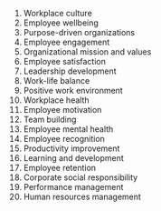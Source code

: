 1. Workplace culture
2. Employee wellbeing
3. Purpose-driven organizations
4. Employee engagement
5. Organizational mission and values
6. Employee satisfaction
7. Leadership development
8. Work-life balance
9. Positive work environment
10. Workplace health
11. Employee motivation
12. Team building
13. Employee mental health
14. Employee recognition
15. Productivity improvement
16. Learning and development
17. Employee retention
18. Corporate social responsibility
19. Performance management
20. Human resources management
